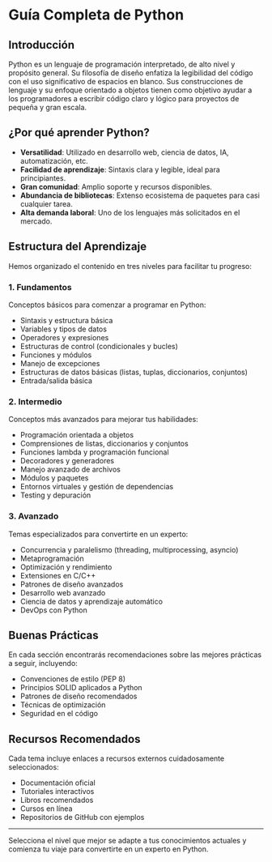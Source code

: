 # Guía Completa de Python

## Introducción

Python es un lenguaje de programación interpretado, de alto nivel y propósito general. Su filosofía de diseño enfatiza la legibilidad del código con el uso significativo de espacios en blanco. Sus construcciones de lenguaje y su enfoque orientado a objetos tienen como objetivo ayudar a los programadores a escribir código claro y lógico para proyectos de pequeña y gran escala.

## ¿Por qué aprender Python?

- **Versatilidad**: Utilizado en desarrollo web, ciencia de datos, IA, automatización, etc.
- **Facilidad de aprendizaje**: Sintaxis clara y legible, ideal para principiantes.
- **Gran comunidad**: Amplio soporte y recursos disponibles.
- **Abundancia de bibliotecas**: Extenso ecosistema de paquetes para casi cualquier tarea.
- **Alta demanda laboral**: Uno de los lenguajes más solicitados en el mercado.

## Estructura del Aprendizaje

Hemos organizado el contenido en tres niveles para facilitar tu progreso:

### 1. Fundamentos

Conceptos básicos para comenzar a programar en Python:
- Sintaxis y estructura básica
- Variables y tipos de datos
- Operadores y expresiones
- Estructuras de control (condicionales y bucles)
- Funciones y módulos
- Manejo de excepciones
- Estructuras de datos básicas (listas, tuplas, diccionarios, conjuntos)
- Entrada/salida básica

### 2. Intermedio

Conceptos más avanzados para mejorar tus habilidades:
- Programación orientada a objetos
- Comprensiones de listas, diccionarios y conjuntos
- Funciones lambda y programación funcional
- Decoradores y generadores
- Manejo avanzado de archivos
- Módulos y paquetes
- Entornos virtuales y gestión de dependencias
- Testing y depuración

### 3. Avanzado

Temas especializados para convertirte en un experto:
- Concurrencia y paralelismo (threading, multiprocessing, asyncio)
- Metaprogramación
- Optimización y rendimiento
- Extensiones en C/C++
- Patrones de diseño avanzados
- Desarrollo web avanzado
- Ciencia de datos y aprendizaje automático
- DevOps con Python

## Buenas Prácticas

En cada sección encontrarás recomendaciones sobre las mejores prácticas a seguir, incluyendo:

- Convenciones de estilo (PEP 8)
- Principios SOLID aplicados a Python
- Patrones de diseño recomendados
- Técnicas de optimización
- Seguridad en el código

## Recursos Recomendados

Cada tema incluye enlaces a recursos externos cuidadosamente seleccionados:

- Documentación oficial
- Tutoriales interactivos
- Libros recomendados
- Cursos en línea
- Repositorios de GitHub con ejemplos

---

Selecciona el nivel que mejor se adapte a tus conocimientos actuales y comienza tu viaje para convertirte en un experto en Python.